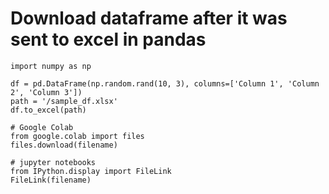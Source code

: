 # Download dataframe after it was sent to excel in pandas

```
import numpy as np

df = pd.DataFrame(np.random.rand(10, 3), columns=['Column 1', 'Column 2', 'Column 3'])
path = '/sample_df.xlsx'
df.to_excel(path)

# Google Colab
from google.colab import files
files.download(filename)

# jupyter notebooks
from IPython.display import FileLink
FileLink(filename)
```
